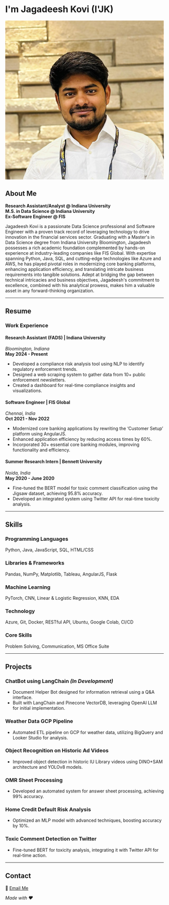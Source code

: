 # I'm Jagadeesh Kovi (I'JK)
![jaga.jpg](https://github.com/jagakovi/jagakovi.github.io/blob/main/jaga.jpg?raw=true)

## About Me
**Research Assistant/Analyst @ Indiana University**  
**M.S. in Data Science @ Indiana University**  
**Ex-Software Engineer @ FIS**  

Jagadeesh Kovi is a passionate Data Science professional and Software Engineer with a proven track record of leveraging technology to drive innovation in the financial services sector. Graduating with a Master's in Data Science degree from Indiana University Bloomington, Jagadeesh possesses a rich academic foundation complemented by hands-on experience at industry-leading companies like FIS Global. With expertise spanning Python, Java, SQL, and cutting-edge technologies like Azure and AWS, he has played pivotal roles in modernizing core banking platforms, enhancing application efficiency, and translating intricate business requirements into tangible solutions. Adept at bridging the gap between technical intricacies and business objectives, Jagadeesh's commitment to excellence, combined with his analytical prowess, makes him a valuable asset in any forward-thinking organization.

---

## Resume

### Work Experience

#### Research Assistant (FADS) | Indiana University  
*Bloomington, Indiana*  
**May 2024 - Present**  
- Developed a compliance risk analysis tool using NLP to identify regulatory enforcement trends.  
- Designed a web scraping system to gather data from 10+ public enforcement newsletters.  
- Created a dashboard for real-time compliance insights and visualizations.  

#### Software Engineer | FIS Global  
*Chennai, India*  
**Oct 2021 - Nov 2022**  
- Modernized core banking applications by rewriting the ‘Customer Setup’ platform using AngularJS.  
- Enhanced application efficiency by reducing access times by 60%.  
- Incorporated 30+ essential core banking modules, improving functionality and efficiency.  

#### Summer Research Intern | Bennett University  
*Noida, India*  
**May 2020 - June 2020**  
- Fine-tuned the BERT model for toxic comment classification using the Jigsaw dataset, achieving 95.8% accuracy.  
- Developed an integrated system using Twitter API for real-time toxicity analysis.

---

## Skills

### Programming Languages
Python, Java, JavaScript, SQL, HTML/CSS

### Libraries & Frameworks
Pandas, NumPy, Matplotlib, Tableau, AngularJS, Flask

### Machine Learning
PyTorch, CNN, Linear & Logistic Regression, KNN, EDA

### Technology
Azure, Git, Docker, RESTful API, Ubuntu, Google Colab, CI/CD

### Core Skills
Problem Solving, Communication, MS Office Suite

---

## Projects

### ChatBot using LangChain *(In Development)*  
- Document Helper Bot designed for information retrieval using a Q&A interface.  
- Built with LangChain and Pinecone VectorDB, leveraging OpenAI LLM for initial implementation.  

### Weather Data GCP Pipeline  
- Automated ETL pipeline on GCP for weather data, utilizing BigQuery and Looker Studio for analysis.  

### Object Recognition on Historic Ad Videos  
- Improved object detection in historic IU Library videos using DINO+SAM architecture and YOLOv8 models.  

### OMR Sheet Processing  
- Developed an automated system for answer sheet processing, achieving 99% accuracy.  

### Home Credit Default Risk Analysis  
- Optimized an MLP model with advanced techniques, boosting accuracy by 10%.  

### Toxic Comment Detection on Twitter  
- Fine-tuned BERT for toxicity analysis, integrating it with Twitter API for real-time action.  

---

## Contact
📧 [Email Me](mailto:jagakovi@gmail.com)  

*Made with ❤️*
